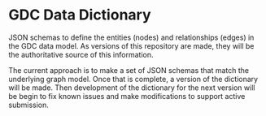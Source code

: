 GDC Data Dictionary
===================

JSON schemas to define the entities (nodes) and relationships (edges)
in the GDC data model. As versions of this repository are made, they will
be the authoritative source of this information.

The current approach is to make a set of JSON schemas that match the underlying
graph model. Once that is complete, a version of the dictionary will be made.
Then development of the dictionary for the next version will be begin to fix
known issues and make modifications to support active submission.
